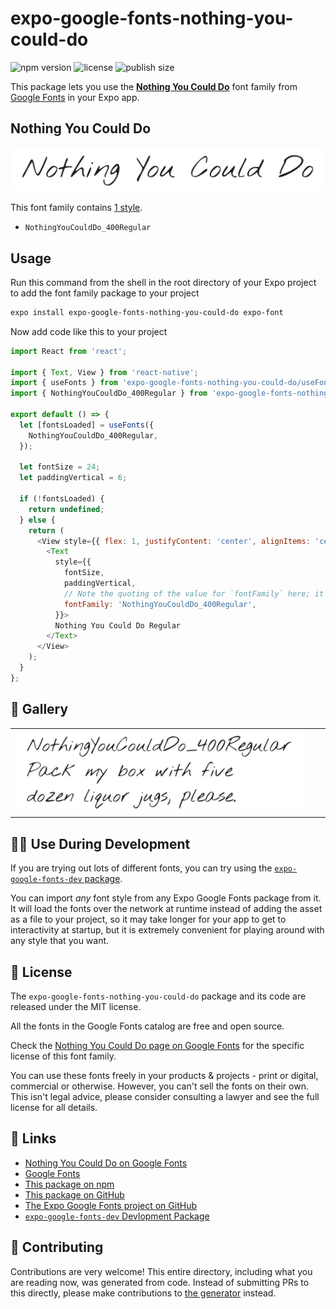 # expo-google-fonts-nothing-you-could-do

![npm version](https://flat.badgen.net/npm/v/expo-google-fonts-nothing-you-could-do)
![license](https://flat.badgen.net/github/license/expo/google-fonts)
![publish size](https://flat.badgen.net/packagephobia/install/expo-google-fonts-nothing-you-could-do)

This package lets you use the [**Nothing You Could Do**](https://fonts.google.com/specimen/Nothing+You+Could+Do) font family from [Google Fonts](https://fonts.google.com/) in your Expo app.

## Nothing You Could Do

![Nothing You Could Do](./font-family.png)

This font family contains [1 style](#-gallery).

- `NothingYouCouldDo_400Regular`

## Usage

Run this command from the shell in the root directory of your Expo project to add the font family package to your project
```sh
expo install expo-google-fonts-nothing-you-could-do expo-font
```

Now add code like this to your project
```js
import React from 'react';

import { Text, View } from 'react-native';
import { useFonts } from 'expo-google-fonts-nothing-you-could-do/useFonts';
import { NothingYouCouldDo_400Regular } from 'expo-google-fonts-nothing-you-could-do/400Regular';

export default () => {
  let [fontsLoaded] = useFonts({
    NothingYouCouldDo_400Regular,
  });

  let fontSize = 24;
  let paddingVertical = 6;

  if (!fontsLoaded) {
    return undefined;
  } else {
    return (
      <View style={{ flex: 1, justifyContent: 'center', alignItems: 'center' }}>
        <Text
          style={{
            fontSize,
            paddingVertical,
            // Note the quoting of the value for `fontFamily` here; it expects a string!
            fontFamily: 'NothingYouCouldDo_400Regular',
          }}>
          Nothing You Could Do Regular
        </Text>
      </View>
    );
  }
};

```

## 🔡 Gallery


||||
|-|-|-|
|![NothingYouCouldDo_400Regular](.//400Regular/NothingYouCouldDo_400Regular.ttf.png)||||


## 👩‍💻 Use During Development

If you are trying out lots of different fonts, you can try using the [`expo-google-fonts-dev` package](https://github.com/freeboub/google-fonts/tree/master/font-packages/dev#readme).

You can import *any* font style from any Expo Google Fonts package from it. It will load the fonts
over the network at runtime instead of adding the asset as a file to your project, so it may take longer
for your app to get to interactivity at startup, but it is extremely convenient
for playing around with any style that you want.

## 📖 License

The `expo-google-fonts-nothing-you-could-do` package and its code are released under the MIT license.

All the fonts in the Google Fonts catalog are free and open source.

Check the [Nothing You Could Do page on Google Fonts](https://fonts.google.com/specimen/Nothing+You+Could+Do) for the specific license of this font family.

You can use these fonts freely in your products & projects - print or digital, commercial or otherwise. However, you can't sell the fonts on their own. This isn't legal advice, please consider consulting a lawyer and see the full license for all details.

## 🔗 Links

- [Nothing You Could Do on Google Fonts](https://fonts.google.com/specimen/Nothing+You+Could+Do)
- [Google Fonts](https://fonts.google.com/)
- [This package on npm](https://www.npmjs.com/package/expo-google-fonts-nothing-you-could-do)
- [This package on GitHub](https://github.com/freeboub/google-fonts/tree/master/font-packages/nothing-you-could-do)
- [The Expo Google Fonts project on GitHub](https://github.com/freeboub/google-fonts)
- [`expo-google-fonts-dev` Devlopment Package](https://github.com/freeboub/google-fonts/tree/master/font-packages/dev)

## 🤝 Contributing

Contributions are very welcome! This entire directory, including what you are reading now, was generated from code. Instead of submitting PRs to this directly, please make contributions to [the generator](https://github.com/freeboub/google-fonts/tree/master/packages/generator) instead.
